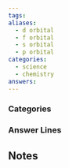```yaml
---
tags:
aliases:
  - d orbital
  - f orbital
  - s orbital
  - p orbital
categories:
  - science
  - chemistry
answers:
---
```

### Categories

### Answer Lines

## Notes